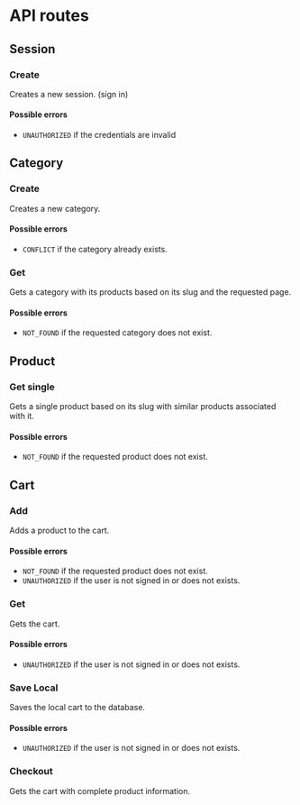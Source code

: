# API routes

## Session

### Create

Creates a new session. (sign in)

#### Possible errors

- `UNAUTHORIZED` if the credentials are invalid

## Category

### Create

Creates a new category.

#### Possible errors

- `CONFLICT` if the category already exists.

### Get

Gets a category with its products based on its slug and the requested page.

#### Possible errors

- `NOT_FOUND` if the requested category does not exist.

## Product

### Get single

Gets a single product based on its slug with similar products associated with it.

#### Possible errors

- `NOT_FOUND` if the requested product does not exist.

## Cart

### Add

Adds a product to the cart.

#### Possible errors

- `NOT_FOUND` if the requested product does not exist.
- `UNAUTHORIZED` if the user is not signed in or does not exists.

### Get

Gets the cart.

#### Possible errors

- `UNAUTHORIZED` if the user is not signed in or does not exists.

### Save Local

Saves the local cart to the database.

#### Possible errors

- `UNAUTHORIZED` if the user is not signed in or does not exists.

### Checkout

Gets the cart with complete product information.

